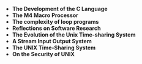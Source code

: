 
<ul>
 <li><b><a target="_blank" href="https://github.com/manjunath5496/Dennis-M-Ritchie-papers/blob/master/ist(1).pdf" style="text-decoration:none;">The Development of the C Language</a></b></li>
  
<li><b><a target="_blank" href="https://github.com/manjunath5496/Dennis-M-Ritchie-papers/blob/master/ist(2).pdf" style="text-decoration:none;">The M4 Macro Processor</a></b></li>  
  
<li><b><a target="_blank" href="https://github.com/manjunath5496/Dennis-M-Ritchie-papers/blob/master/ist(3).pdf" style="text-decoration:none;">The complexity of loop programs</a></b></li>
                               
 <li><b><a target="_blank" href="https://github.com/manjunath5496/Dennis-M-Ritchie-papers/blob/master/ist(4).pdf" style="text-decoration:none;">Reflections on Software Research</a></b></li>                              
<li><b><a target="_blank" href="https://github.com/manjunath5496/Dennis-M-Ritchie-papers/blob/master/ist(5).pdf" style="text-decoration:none;"> The Evolution of the Unix Time-sharing System </a></b></li>
 <li><b><a target="_blank" href="https://github.com/manjunath5496/Dennis-M-Ritchie-papers/blob/master/ist(6).pdf" style="text-decoration:none;">A Stream Input Output System </a></b></li>
                <li><b><a target="_blank" href="https://github.com/manjunath5496/Dennis-M-Ritchie-papers/blob/master/ist(7).pdf" style="text-decoration:none;">The UNIX Time-Sharing System  </a></b></li>                                
          <li><b><a target="_blank" href="https://github.com/manjunath5496/Dennis-M-Ritchie-papers/blob/master/ist(8).pdf" style="text-decoration:none;">On the Security of UNIX  </a></b></li>           

</ul>
